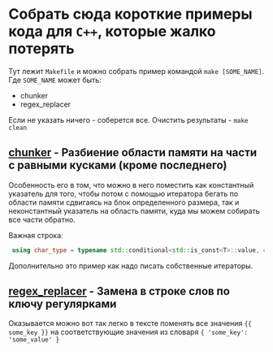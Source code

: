 # Собрать сюда короткие примеры кода для `C++`, которые жалко потерять

Тут лежит `Makefile` и можно собрать пример командой `make [SOME_NAME]`.
Где `SOME_NAME` может быть:

- chunker
- regex_replacer

Если не указать ничего - соберется все. Очистить результаты - `make clean`

## [chunker](./chunker.cpp) - Разбиение области памяти на части с равными кусками (кроме последнего)

Особенность его в том, что можно в него поместить как константный указатель для
того, чтобы потом с помощью итератора бегать по области памяти сдвигаясь на блок определенного
размера, так и неконстантный указатель на область памяти, куда мы можем собирать все части
обратно.

Важная строка:

```cpp
 using char_type = typename std::conditional<std::is_const<T>::value, const char, char>::type;
```

Дополнительно это пример как надо писать собственные итераторы.

## [regex_replacer](./regex_replacer.cpp) - Замена в строке слов по ключу регулярками

Оказывается можно вот так легко в тексте поменять все значения `{{ some_key }}` на соответствующие
значения из словаря `{ 'some_key': 'some_value' }`